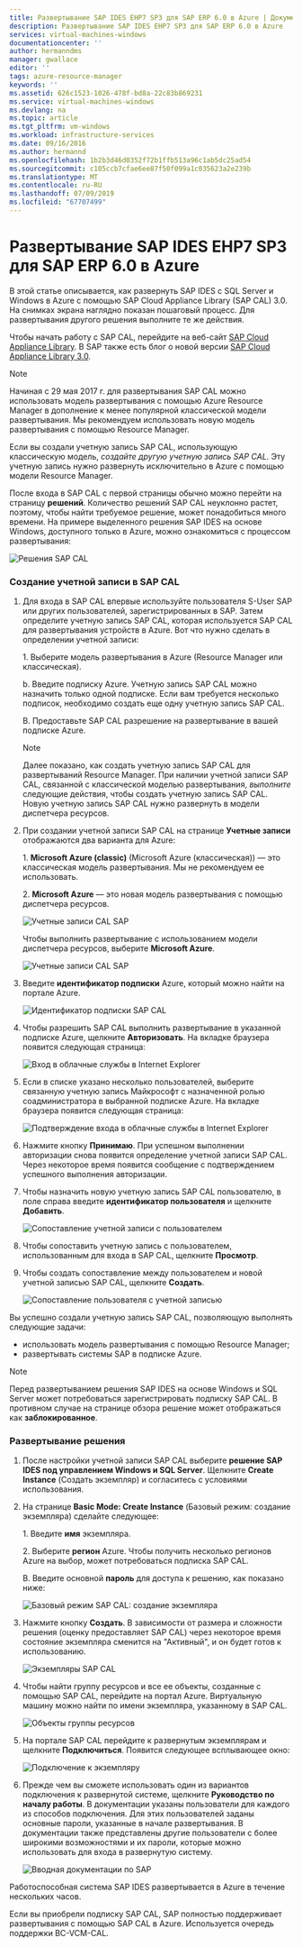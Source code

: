 ```yaml
---
title: Развертывание SAP IDES EHP7 SP3 для SAP ERP 6.0 в Azure | Документация Майкрософт
description: Развертывание SAP IDES EHP7 SP3 для SAP ERP 6.0 в Azure
services: virtual-machines-windows
documentationcenter: ''
author: hermanndms
manager: gwallace
editor: ''
tags: azure-resource-manager
keywords: ''
ms.assetid: 626c1523-1026-478f-bd8a-22c83b869231
ms.service: virtual-machines-windows
ms.devlang: na
ms.topic: article
ms.tgt_pltfrm: vm-windows
ms.workload: infrastructure-services
ms.date: 09/16/2016
ms.author: hermannd
ms.openlocfilehash: 1b2b3d46d0352f72b1ffb513a96c1ab5dc25ad54
ms.sourcegitcommit: c105ccb7cfae6ee87f50f099a1c035623a2e239b
ms.translationtype: MT
ms.contentlocale: ru-RU
ms.lasthandoff: 07/09/2019
ms.locfileid: "67707499"
---
```

# <a name="deploy-sap-ides-ehp7-sp3-for-sap-erp-60-on-azure"></a>Развертывание SAP IDES EHP7 SP3 для SAP ERP 6.0 в Azure
В этой статье описывается, как развернуть SAP IDES с SQL Server и Windows в Azure с помощью SAP Cloud Appliance Library (SAP CAL) 3.0. На снимках экрана наглядно показан пошаговый процесс. Для развертывания другого решения выполните те же действия.

Чтобы начать работу с SAP CAL, перейдите на веб-сайт [SAP Cloud Appliance Library](https://cal.sap.com/). В SAP также есть блог о новой версии [SAP Cloud Appliance Library 3.0](https://scn.sap.com/community/cloud-appliance-library/blog/2016/05/27/sap-cloud-appliance-library-30-came-with-a-new-user-experience). 

> [!NOTE]
> Начиная с 29 мая 2017 г. для развертывания SAP CAL можно использовать модель развертывания с помощью Azure Resource Manager в дополнение к менее популярной классической модели развертывания. Мы рекомендуем использовать новую модель развертывания с помощью Resource Manager.

Если вы создали учетную запись SAP CAL, использующую классическую модель, *создайте другую учетную запись SAP CAL*. Эту учетную запись нужно развернуть исключительно в Azure с помощью модели Resource Manager.

После входа в SAP CAL с первой страницы обычно можно перейти на страницу **решений**. Количество решений SAP CAL неуклонно растет, поэтому, чтобы найти требуемое решение, может понадобиться много времени. На примере выделенного решения SAP IDES на основе Windows, доступного только в Azure, можно ознакомиться с процессом развертывания:

![Решения SAP CAL](./media/cal-ides-erp6-ehp7-sp3-sql/ides-pic1.jpg)

### <a name="create-an-account-in-the-sap-cal"></a>Создание учетной записи в SAP CAL
1. Для входа в SAP CAL впервые используйте пользователя S-User SAP или других пользователей, зарегистрированных в SAP. Затем определите учетную запись SAP CAL, которая используется SAP CAL для развертывания устройств в Azure. Вот что нужно сделать в определении учетной записи:

    1\. Выберите модель развертывания в Azure (Resource Manager или классическая).

    b. Введите подписку Azure. Учетную запись SAP CAL можно назначить только одной подписке. Если вам требуется несколько подписок, необходимо создать еще одну учетную запись SAP CAL.
    
    В. Предоставьте SAP CAL разрешение на развертывание в вашей подписке Azure.

   > [!NOTE]
   >  Далее показано, как создать учетную запись SAP CAL для развертываний Resource Manager. При наличии учетной записи SAP CAL, связанной с классической моделью развертывания, *выполните* следующие действия, чтобы создать учетную запись SAP CAL. Новую учетную запись SAP CAL нужно развернуть в модели диспетчера ресурсов.

1. При создании учетной записи SAP CAL на странице **Учетные записи** отображаются два варианта для Azure: 

    1\. **Microsoft Azure (classic)** (Microsoft Azure (классическая)) — это классическая модель развертывания. Мы не рекомендуем ее использовать.

    2\. **Microsoft Azure** — это новая модель развертывания с помощью диспетчера ресурсов.

    ![Учетные записи CAL SAP](./media/cal-ides-erp6-ehp7-sp3-sql/s4h-pic-2a.PNG)

    Чтобы выполнить развертывание с использованием модели диспетчера ресурсов, выберите **Microsoft Azure**.

    ![Учетные записи CAL SAP](./media/cal-ides-erp6-ehp7-sp3-sql/s4h-pic3c.PNG)

1. Введите **идентификатор подписки** Azure, который можно найти на портале Azure. 

    ![Идентификатор подписки SAP CAL](./media/cal-ides-erp6-ehp7-sp3-sql/s4h-pic3c.PNG)

1. Чтобы разрешить SAP CAL выполнить развертывание в указанной подписке Azure, щелкните **Авторизовать**. На вкладке браузера появится следующая страница:

    ![Вход в облачные службы в Internet Explorer](./media/cal-ides-erp6-ehp7-sp3-sql/s4h-pic4c.PNG)

1. Если в списке указано несколько пользователей, выберите связанную учетную запись Майкрософт с назначенной ролью соадминистратора в выбранной подписке Azure. На вкладке браузера появится следующая страница:

    ![Подтверждение входа в облачные службы в Internet Explorer](./media/cal-ides-erp6-ehp7-sp3-sql/s4h-pic5a.PNG)

1. Нажмите кнопку **Принимаю**. При успешном выполнении авторизации снова появится определение учетной записи SAP CAL. Через некоторое время появится сообщение с подтверждением успешного выполнения авторизации.

1. Чтобы назначить новую учетную запись SAP CAL пользователю, в поле справа введите **идентификатор пользователя** и щелкните **Добавить**. 

    ![Сопоставление учетной записи с пользователем](./media/cal-ides-erp6-ehp7-sp3-sql/s4h-pic8a.PNG)

1. Чтобы сопоставить учетную запись с пользователем, использованным для входа в SAP CAL, щелкните **Просмотр**. 

1. Чтобы создать сопоставление между пользователем и новой учетной записью SAP CAL, щелкните **Создать**.

    ![Сопоставление пользователя с учетной записью](./media/cal-ides-erp6-ehp7-sp3-sql/s4h-pic9b.PNG)

Вы успешно создали учетную запись SAP CAL, позволяющую выполнять следующие задачи:

- использовать модель развертывания с помощью Resource Manager;
- развертывать системы SAP в подписке Azure.

> [!NOTE]
> Перед развертыванием решения SAP IDES на основе Windows и SQL Server может потребоваться зарегистрировать подписку SAP CAL. В противном случае на странице обзора решение может отображаться как **заблокированное**.

### <a name="deploy-a-solution"></a>Развертывание решения
1. После настройки учетной записи SAP CAL выберите **решение SAP IDES под управлением Windows и SQL Server**. Щелкните **Create Instance** (Создать экземпляр) и согласитесь с условиями использования. 

1. На странице **Basic Mode: Create Instance** (Базовый режим: создание экземпляра) сделайте следующее:

    1\. Введите **имя** экземпляра.

    2\. Выберите **регион** Azure. Чтобы получить несколько регионов Azure на выбор, может потребоваться подписка SAP CAL.

    В.  Введите основной **пароль** для доступа к решению, как показано ниже:

    ![Базовый режим SAP CAL: создание экземпляра](./media/cal-ides-erp6-ehp7-sp3-sql/ides-pic10a.png)

1. Нажмите кнопку **Создать**. В зависимости от размера и сложности решения (оценку предоставляет SAP CAL) через некоторое время состояние экземпляра сменится на "Активный", и он будет готов к использованию. 

    ![Экземпляры SAP CAL](./media/cal-ides-erp6-ehp7-sp3-sql/ides-pic12a.png)

1. Чтобы найти группу ресурсов и все ее объекты, созданные с помощью SAP CAL, перейдите на портал Azure. Виртуальную машину можно найти по имени экземпляра, указанному в SAP CAL.

    ![Объекты группы ресурсов](./media/cal-ides-erp6-ehp7-sp3-sql/ides_resource_group.PNG)

1. На портале SAP CAL перейдите к развернутым экземплярам и щелкните **Подключиться**. Появится следующее всплывающее окно: 

    ![Подключение к экземпляру](./media/cal-ides-erp6-ehp7-sp3-sql/ides-pic14a.PNG)

1. Прежде чем вы сможете использовать один из вариантов подключения к развернутой системе, щелкните **Руководство по началу работы**. В документации указаны пользователи для каждого из способов подключения. Для этих пользователей заданы основные пароли, указанные в начале развертывания. В документации также представлены другие пользователи с более широкими возможностями и их пароли, которые можно использовать для входа в развернутую систему.

    ![Вводная документации по SAP](./media/cal-ides-erp6-ehp7-sp3-sql/ides-pic15.jpg)

Работоспособная система SAP IDES развертывается в Azure в течение нескольких часов.

Если вы приобрели подписку SAP CAL, SAP полностью поддерживает развертывания с помощью SAP CAL в Azure. Используется очередь поддержки BC-VCM-CAL.

